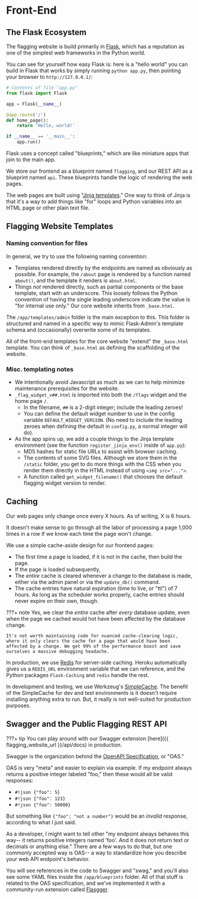# Front-End

## The Flask Ecosystem

The flagging website is build primarily in [Flask](https://flask.palletsprojects.com/), which has a reputation as one of the simplest web frameworks in the Python world.

You can see for yourself how easy Flask is: here is a "hello world" you can build in Flask that works by simply running `python app.py`, then pointing your browser to `http://127.0.0.1/`:

```python
# Contents of file "app.py"
from flask import Flask

app = Flask(__name__)

@app.route('/')
def home_page():
    return 'Hello, world!'

if __name__ == '__main__':
    app.run()
```

Flask uses a concept called "blueprints," which are like miniature apps that join to the main app.

We store our frontend as a blueprint named `flagging`, and our REST API as a blueprint named `api`. These blueprints handle the logic of rendering the web pages.

The web pages are built using "[Jinja templates](https://jinja.palletsprojects.com/en/2.11.x/)." One way to think of Jinja is that it's a way to add things like "for" loops and Python variables into an HTML page or other plain text file.

## Flagging Website Templates

### Naming convention for files

In general, we try to use the following naming convention:

- Templates rendered directly by the endpoints are named as obviously as possible. For example, the `/about` page is rendered by a function named `about()`, and the template it renders is `about.html`.
- Things _not_ rendered directly, such as partial components or the base template, start with an underscore. This loosely follows the Python convention of having the single leading underscore indicate the value is "for internal use only."
Our core website inherits from `_base.html`.

The `/app/templates/admin` folder is the main exception to this. This folder is structured and named in a specific way to mimic Flask-Admin's template schema and (occasionally) overwrite some of its templates.

All of the front-end templates for the core website "extend" the `_base.html` template. You can think of `_base.html` as defining the scaffolding of the website.

### Misc. templating notes

- We intentionally avoid Javascript as much as we can to help minimize maintenance prerequisites for the website.
- `_flag_widget_v##.html` is imported into both the `/flags` widget and the home page `/`.
  - In the filename, `##` is a 2-digit integer; include the leading zeroes!
  - You can define the default widget number to use in the config variable `DEFAULT_WIDGET_VERSION`. (No need to include the leading zeroes when defining the default in `config.py`, a normal integer will do).
- As the app spins up, we add a couple things to the Jinja template environment (see the function `register_jinja_env()` inside of `app.py`):
  - MD5 hashes for static file URLs to assist with browser caching.
  - The contents of some SVG files. Although we store them in the `/static` folder, you get to do more things with the CSS when you render them directly in the HTML instead of using `<img src="...">`.
  - A function called `get_widget_filename()` that chooses the default flagging widget version to render.

## Caching

Our web pages only change once every X hours. As of writing, X is 6 hours.

It doesn't make sense to go through all the labor of processing a page 1,000 times in a row if we know each time the page won't change.

We use a simple cache-aside design for our frontend pages:

- The first time a page is loaded, if it is not in the cache, then build the page.
- If the page is loaded subsequently,
- The _entire_ cache is cleared whenever a change to the database is made, either via the admin panel or via the `update_db()` command.
- The cache entries have natural expiration (time to live, or "ttl") of 7 hours. As long as the scheduler works properly, cache entries should never expire on their own, though.

???+ note
    Yes, we clear the _entire_ cache after _every_ database update, even when the page we cached would hot have been affected by the database change.

    It's not worth maintaining code for nuanced cache-clearing logic, where it only clears the cache for a page that would have been affected by a change. We get 99% of the performance boost and save ourselves a massive debugging headache.

In production, we use [Redis](https://redis.io/topics/lru-cache) for server-side caching. Heroku automatically gives us a `REDIS_URL` environment variable that we can reference, and the Python packages `Flask-Caching` and `redis` handle the rest.

In development and testing, we use Werkzeug's [SimpleCache](https://werkzeug.palletsprojects.com/en/0.14.x/contrib/cache/). The benefit of the SimpleCache for dev and test environments is it doesn't require installing anything extra to run. But, it really is not well-suited for production purposes.

## Swagger and the Public Flagging REST API

???+ tip
    You can play around with our Swagger extension [here]({{ flagging_website_url }}/api/docs) in production.

Swagger is the organization behind the [OpenAPI Specification](https://swagger.io/specification/), or "OAS."

OAS is very "meta" and easier to explain via example. If my endpoint always returns a positive integer labeled "foo," then these would all be valid responses:

- `#!json {"foo": 5}`
- `#!json {"foo": 123}`
- `#!json {"foo": 50000}`

But something like `{"foo": "not a number"}` would be an _invalid_ response, according to what I just said.

As a developer, I might want to tell other "my endpoint always behaves this way-- it returns positive integers named 'foo'. And it does not return text or decimals or anything else." There are a few ways to do that, but one commonly accepted way is OAS-- a way to standardize how you describe your web API endpoint's behavior.

You will see references in the code to Swagger and "swag," and you'll also see some YAML files inside the `/app/blueprints` folder. All of that stuff is related to the OAS specification, and we've implemented it with a community-run extension called [Flasgger](https://github.com/flasgger/flasgger).
